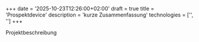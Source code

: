 +++
date = '2025-10-23T12:26:00+02:00'
draft = true
title = 'Prospektdevice'
description = 'kurze Zusammenfassung'
technologies = ['', '']
+++

Projektbeschreibung
